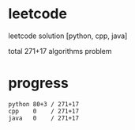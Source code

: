 # leetcode
leetcode solution [python, cpp, java]

total 271+17 algorithms problem
# progress	
	python 80+3 / 271+17
	cpp    0    / 271+17
	java   0    / 271+17
